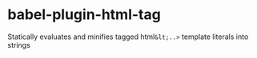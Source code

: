 # babel-plugin-html-tag
Statically evaluates and minifies tagged html`&lt;..>` template literals into strings
